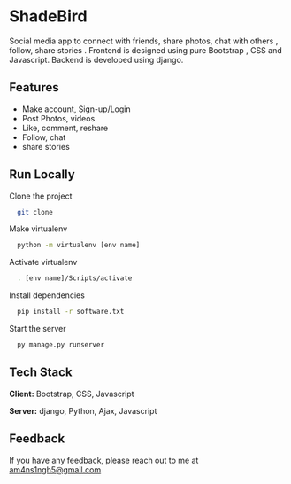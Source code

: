 
# ShadeBird

Social media app to connect with friends, share photos, chat with others , follow, share stories .
Frontend is designed using pure Bootstrap , CSS and Javascript.
Backend is developed using django.
  
## Features

- Make account, Sign-up/Login
- Post Photos, videos
- Like, comment, reshare
- Follow, chat
- share stories

  
## Run Locally

Clone the project

```bash
  git clone 
```


Make virtualenv

```bash
  python -m virtualenv [env name]
```
Activate virtualenv

```bash
  . [env name]/Scripts/activate
```

Install dependencies

```bash
  pip install -r software.txt
```

Start the server

```bash
  py manage.py runserver
```


  
## Tech Stack

**Client:** Bootstrap, CSS, Javascript

**Server:** django, Python, Ajax, Javascript

  
## Feedback

If you have any feedback, please reach out to me at am4ns1ngh5@gmail.com

  
